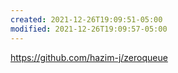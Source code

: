 ```yaml
---
created: 2021-12-26T19:09:51-05:00
modified: 2021-12-26T19:09:57-05:00
---
```


https://github.com/hazim-j/zeroqueue
